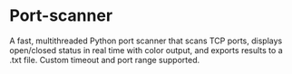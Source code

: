 # Port-scanner
A fast, multithreaded Python port scanner that scans TCP ports, displays open/closed status in real time with color output, and exports results to a .txt file. Custom timeout and port range supported.
